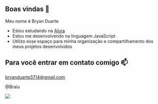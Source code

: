 ## Boas vindas 💙

Meu nome é Bryan Duarte

- Estou estudando na [Alura](https://alura.com.br)
- Estou me desenvolvendo na linguagem JavaScript
- Utilizo esse espaço para minha organização e compartilhamento dos meus projetos desenvolvidos

## Para você entrar em contato comigo 📫

bryanduarte3714@gmail.com

@Braiu


![](https://media1.tenor.com/m/rlEJQKoIv7QAAAAd/cat-nori.gif)
